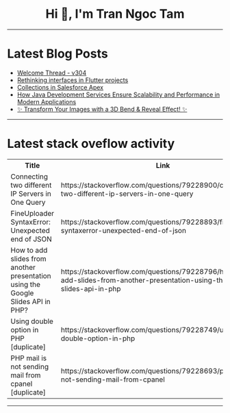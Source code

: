 <h1 align="center">Hi 👋, I'm Tran Ngoc Tam</h1>

---

# Latest Blog Posts 
<!-- BLOG-POST-LIST:START -->
- [Welcome Thread - v304](https://dev.to/devteam/welcome-thread-v305-57bl)
- [Rethinking interfaces in Flutter projects](https://dev.to/kelvinwieth/rethinking-interfaces-in-flutter-projects-3fp9)
- [Collections in Salesforce Apex](https://dev.to/jamie4190/collections-in-salesforce-apex-a81)
- [How Java Development Services Ensure Scalability and Performance in Modern Applications](https://dev.to/adityabhuyan/how-java-development-services-ensure-scalability-and-performance-in-modern-applications-3gn)
- [✨ Transform Your Images with a 3D Bend &amp; Reveal Effect! ✨](https://dev.to/prince_beec5ccde00b7c6c73/transform-your-images-with-a-3d-bend-reveal-effect-28co)
<!-- BLOG-POST-LIST:END -->

---

# Latest stack oveflow activity
<table>
  <tr><th>Title</th><th>Link</th></tr>
  <!-- STACKOVERFLOW:START --><tr><td>Connecting two different IP Servers in One Query</td><td>https://stackoverflow.com/questions/79228900/connecting-two-different-ip-servers-in-one-query</td></tr><tr><td>FineUploader SyntaxError: Unexpected end of JSON</td><td>https://stackoverflow.com/questions/79228893/fineuploader-syntaxerror-unexpected-end-of-json</td></tr><tr><td>How to add slides from another presentation using the Google Slides API in PHP?</td><td>https://stackoverflow.com/questions/79228796/how-to-add-slides-from-another-presentation-using-the-google-slides-api-in-php</td></tr><tr><td>Using double option in PHP [duplicate]</td><td>https://stackoverflow.com/questions/79228749/using-double-option-in-php</td></tr><tr><td>PHP mail is not sending mail from cpanel [duplicate]</td><td>https://stackoverflow.com/questions/79228693/php-mail-is-not-sending-mail-from-cpanel</td></tr><!-- STACKOVERFLOW:END -->
</table>

---


